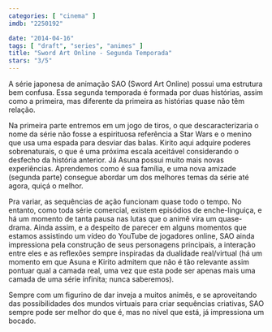 ```yaml
---
categories: [ "cinema" ]
imdb: "2250192"

date: "2014-04-16"
tags: [ "draft", "series", "animes" ]
title: "Sword Art Online - Segunda Temporada"
stars: "3/5"
---
```

A série japonesa de animação SAO (Sword Art Online) possui uma estrutura bem confusa. Essa segunda temporada é formada por duas histórias, assim como a primeira, mas diferente da primeira as histórias quase não têm relação.

Na primeira parte entremos em um jogo de tiros, o que descaracterizaria o nome da série não fosse a espirituosa referência a Star Wars e o menino que usa uma espada para desviar das balas. Kirito aqui adquire poderes sobrenaturais, o que é uma próxima escala aceitável considerando o desfecho da história anterior. Já Asuna possui muito mais novas experiências. Aprendemos como é sua família, e uma nova amizade (segunda parte) consegue abordar um dos melhores temas da série até agora, quiçá o melhor.

Pra variar, as sequências de ação funcionam quase todo o tempo. No entanto, como toda série comercial, existem episódios de enche-linguiça, e há um momento de tanta pausa nas lutas que o animê vira um quase-drama. Ainda assim, e a despeito de parecer em alguns momentos que estamos assistindo um vídeo do YouTube de jogadores online, SAO ainda impressiona pela construção de seus personagens principais, a interação entre eles e as reflexões sempre inspiradas da dualidade real/virtual (há um momento em que Asuna e Kirito admitem que não é tão relevante assim pontuar qual a camada real, uma vez que esta pode ser apenas mais uma camada de uma série infinita; nunca saberemos).

Sempre com um figurino de dar inveja a muitos animês, e se aproveitando das possibilidades dos mundos virtuais para criar sequências criativas, SAO sempre pode ser melhor do que é, mas no nível que está, já impressiona um bocado.
